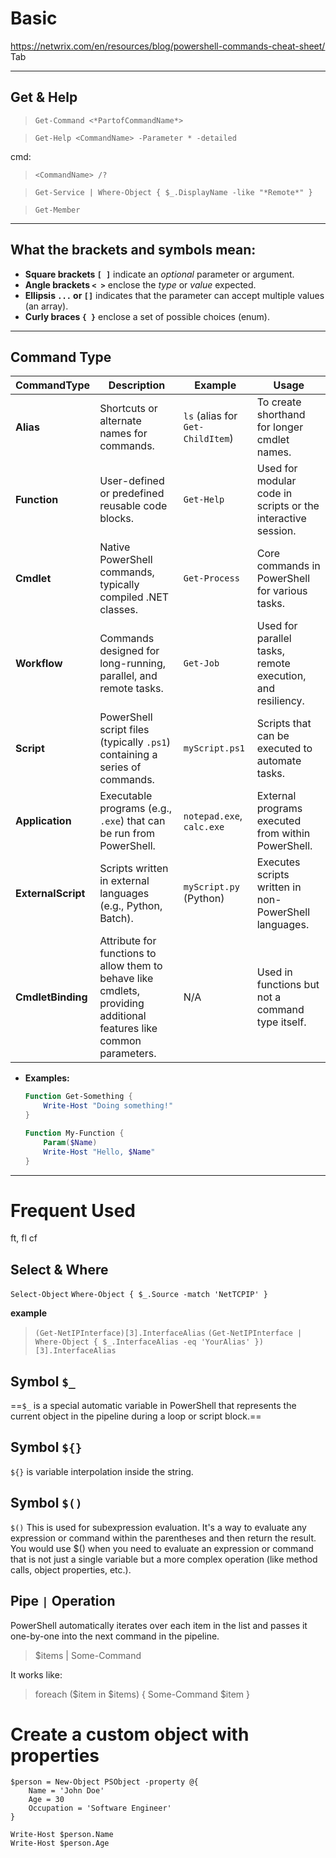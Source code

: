 # Basic

https://netwrix.com/en/resources/blog/powershell-commands-cheat-sheet/
Tab

---

## Get & Help

> `Get-Command <*PartofCommandName*>`

> `Get-Help <CommandName> -Parameter * -detailed`

cmd:
> `<CommandName> /?`

> `Get-Service | Where-Object { $_.DisplayName -like "*Remote*" }`

> `Get-Member`
    
---

## What the brackets and symbols mean:

* **Square brackets `[ ]`** indicate an *optional* parameter or argument.
* **Angle brackets `< >`** enclose the *type* or *value* expected.
* **Ellipsis `...` or `[]`** indicates that the parameter can accept multiple values (an array).
* **Curly braces `{ }`** enclose a set of possible choices (enum).


---

## Command Type

| **CommandType**    | **Description**                                                                                                     | **Example**                      | **Usage**                                                    |
| ------------------ | ------------------------------------------------------------------------------------------------------------------- | -------------------------------- | ------------------------------------------------------------ |
| **Alias**          | Shortcuts or alternate names for commands.                                                                          | `ls` (alias for `Get-ChildItem`) | To create shorthand for longer cmdlet names.                 |
| **Function**       | User-defined or predefined reusable code blocks.                                                                    | `Get-Help`                       | Used for modular code in scripts or the interactive session. |
| **Cmdlet**         | Native PowerShell commands, typically compiled .NET classes.                                                        | `Get-Process`                    | Core commands in PowerShell for various tasks.               |
| **Workflow**       | Commands designed for long-running, parallel, and remote tasks.                                                     | `Get-Job`                        | Used for parallel tasks, remote execution, and resiliency.   |
| **Script**         | PowerShell script files (typically `.ps1`) containing a series of commands.                                         | `myScript.ps1`                   | Scripts that can be executed to automate tasks.              |
| **Application**    | Executable programs (e.g., `.exe`) that can be run from PowerShell.                                                 | `notepad.exe`, `calc.exe`        | External programs executed from within PowerShell.           |
| **ExternalScript** | Scripts written in external languages (e.g., Python, Batch).                                                        | `myScript.py` (Python)           | Executes scripts written in non-PowerShell languages.        |
| **CmdletBinding**  | Attribute for functions to allow them to behave like cmdlets, providing additional features like common parameters. | N/A                              | Used in functions but not a command type itself.             |


* **Examples:**

  ```powershell
  Function Get-Something {
      Write-Host "Doing something!"
  }
  ```

  ```powershell
  Function My-Function {
      Param($Name)
      Write-Host "Hello, $Name"
  }
  ```

---

# Frequent Used

ft, fl
cf

## Select & Where
`Select-Object`
`Where-Object { $_.Source -match 'NetTCPIP' }`

**example**
> `(Get-NetIPInterface)[3].InterfaceAlias`
> `(Get-NetIPInterface | Where-Object { $_.InterfaceAlias -eq 'YourAlias' })[3].InterfaceAlias
`

## Symbol `$_`

==`$_` is a special automatic variable in PowerShell that represents the current object in the pipeline during a loop or script block.==

## Symbol `${}`

`${}` is variable interpolation inside the string.

## Symbol `$()`

`$()` This is used for subexpression evaluation. It's a way to evaluate any expression or command within the parentheses and then return the result. You would use $() when you need to evaluate an expression or command that is not just a single variable but a more complex operation (like method calls, object properties, etc.).

## Pipe `|` Operation

PowerShell automatically iterates over each item in the list and passes it one-by-one into the next command in the pipeline.

>$items | Some-Command

It works like:

>foreach ($item in $items) {
    Some-Command $item
}

# Create a custom object with properties

```
$person = New-Object PSObject -property @{
    Name = 'John Doe'
    Age = 30
    Occupation = 'Software Engineer'
}

Write-Host $person.Name
Write-Host $person.Age
```